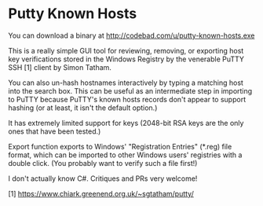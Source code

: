 # Putty Known Hosts

You can download a binary at http://codebad.com/u/putty-known-hosts.exe

This is a really simple GUI tool for reviewing, removing, or exporting host
key verifications stored in the Windows Registry by the venerable PuTTY SSH
[1] client by Simon Tatham.

You can also un-hash hostnames interactively by typing a matching host into the
search box. This can be useful as an intermediate step in importing to PuTTY
because PuTTY's known hosts records don't appear to support hashing (or at
least, it isn't the default option.)

It has extremely limited support for keys (2048-bit RSA keys are the only
ones that have been tested.)

Export function exports to Windows' "Registration Entries" (*.reg) file
format, which can be imported to other Windows users' registries with a
double click. (You probably want to verify such a file first!)

I don't actually know C#. Critiques and PRs very welcome!

[1] https://www.chiark.greenend.org.uk/~sgtatham/putty/
